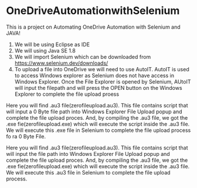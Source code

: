 # OneDriveAutomationwithSelenium


This is a project on Automating OneDrive Automation with Selenium and JAVA!

1) We will be using Eclipse as IDE
2) We will using Java SE 1.8
3) We will import Selenium which can be downloaded from https://www.selenium.dev/downloads/
4) To upload a file into OneDrive we will need to use AutoIT. AutoIT is used to access Windows explorer as Selenium does not have access in Windows Explorer. Once the File Explorer is opened by Selenium, AUtoIT will input the filepath and will press the OPEN button on the Windows Explorer to complete the file upload proess 



Here you will find .au3 file(zerofileupload.au3). This file contains script that will input a 0 Byte file path into Windows Explorer File Upload popup and complete the file upload proces. And, by compiling the .au3 file, we got the .exe fie(zerofileupload.exe) which will execute the script inside the .au3 file. We will execute this .exe file in Selenium to complete the file upload process fo ra 0 Byte File. 

 
Here you will find .au3 file(zerofileupload.au3). This file contains script that will input the file path into Windows Explorer File Upload popup and complete the file upload proces. And, by compiling the .au3 file, we got the .exe fie(zerofileupload.exe) which will execute the script inside the .au3 file. We will execute this .au3 file in Selenium to complete the file upload process. 
 
